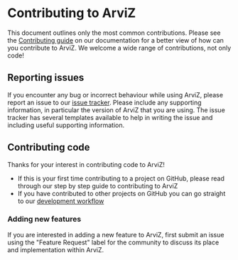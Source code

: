 # Contributing to ArviZ
This document outlines only the most common contributions.
Please see the [Contributing guide](https://python.arviz.org/en/latest/contributing/index.html)
on our documentation for a better view of how can you contribute to ArviZ.
We welcome a wide range of contributions, not only code!

## Reporting issues
If you encounter any bug or incorrect behaviour while using ArviZ,
please report an issue to our [issue tracker](https://github.com/arviz-devs/arviz/issues).
Please include any supporting information, in particular the version of
ArviZ that you are using.
The issue tracker has several templates available to help in writing the issue
and including useful supporting information.

## Contributing code
Thanks for your interest in contributing code to ArviZ!

* If this is your first time contributing to a project on GitHub, please read through our step by step guide to contributing to ArviZ
* If you have contributed to other projects on GitHub you can go straight to our [development workflow]()

### Adding new features
If you are interested in adding a new feature to ArviZ,
first submit an issue using the "Feature Request" label for the community
to discuss its place and implementation within ArviZ.
